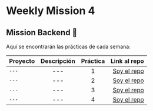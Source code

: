 # Weekly Mission 4
## Mission Backend 🚀

Aquí se encontrarán las prácticas de cada semana:

 Proyecto | Descripción | Práctica | Link al repo |
| ------------- |:-------------:| :-------------:| -----:|
|`---`| --- |1|[Soy el repo]()|
|`---`| --- |2|[Soy el repo]()|
|`---`| --- |3|[Soy el repo]()|
|`---`| --- |4|[Soy el repo]()|

